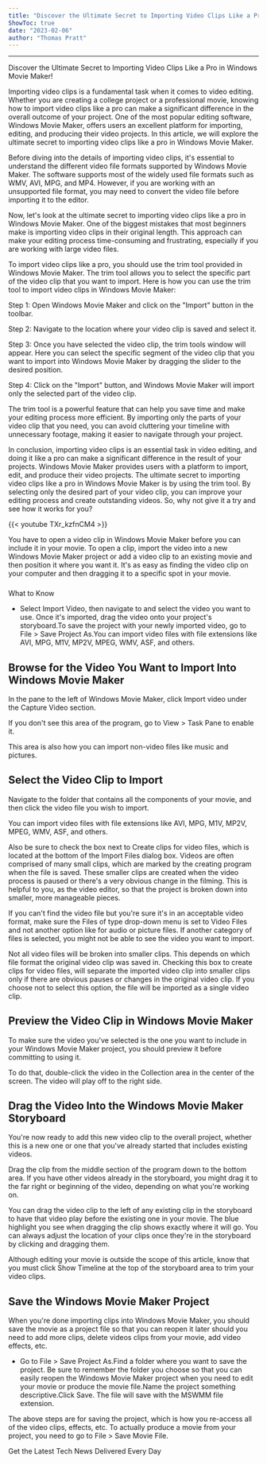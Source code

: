 ```yaml
---
title: "Discover the Ultimate Secret to Importing Video Clips Like a Pro in Windows Movie Maker!"
ShowToc: true 
date: "2023-02-06"
author: "Thomas Pratt"
---
```

*****
Discover the Ultimate Secret to Importing Video Clips Like a Pro in Windows Movie Maker!

Importing video clips is a fundamental task when it comes to video editing. Whether you are creating a college project or a professional movie, knowing how to import video clips like a pro can make a significant difference in the overall outcome of your project. One of the most popular editing software, Windows Movie Maker, offers users an excellent platform for importing, editing, and producing their video projects. In this article, we will explore the ultimate secret to importing video clips like a pro in Windows Movie Maker.

Before diving into the details of importing video clips, it's essential to understand the different video file formats supported by Windows Movie Maker. The software supports most of the widely used file formats such as WMV, AVI, MPG, and MP4. However, if you are working with an unsupported file format, you may need to convert the video file before importing it to the editor.

Now, let's look at the ultimate secret to importing video clips like a pro in Windows Movie Maker. One of the biggest mistakes that most beginners make is importing video clips in their original length. This approach can make your editing process time-consuming and frustrating, especially if you are working with large video files.

To import video clips like a pro, you should use the trim tool provided in Windows Movie Maker. The trim tool allows you to select the specific part of the video clip that you want to import. Here is how you can use the trim tool to import video clips in Windows Movie Maker:

Step 1: Open Windows Movie Maker and click on the "Import" button in the toolbar.

Step 2: Navigate to the location where your video clip is saved and select it.

Step 3: Once you have selected the video clip, the trim tools window will appear. Here you can select the specific segment of the video clip that you want to import into Windows Movie Maker by dragging the slider to the desired position.

Step 4: Click on the "Import" button, and Windows Movie Maker will import only the selected part of the video clip.

The trim tool is a powerful feature that can help you save time and make your editing process more efficient. By importing only the parts of your video clip that you need, you can avoid cluttering your timeline with unnecessary footage, making it easier to navigate through your project.

In conclusion, importing video clips is an essential task in video editing, and doing it like a pro can make a significant difference in the result of your projects. Windows Movie Maker provides users with a platform to import, edit, and produce their video projects. The ultimate secret to importing video clips like a pro in Windows Movie Maker is by using the trim tool. By selecting only the desired part of your video clip, you can improve your editing process and create outstanding videos. So, why not give it a try and see how it works for you?

{{< youtube TXr_kzfnCM4 >}} 




You have to open a video clip in Windows Movie Maker before you can include it in your movie. To open a clip, import the video into a new Windows Movie Maker project or add a video clip to an existing movie and then position it where you want it. It's as easy as finding the video clip on your computer and then dragging it to a specific spot in your movie.

 
### 
What to Know
 
- Select Import Video, then navigate to and select the video you want to use. Once it's imported, drag the video onto your project's storyboard.To save the project with your newly imported video, go to File > Save Project As.You can import video files with file extensions like AVI, MPG, M1V, MP2V, MPEG, WMV, ASF, and others.

 
##   Browse for the Video You Want to Import Into Windows Movie Maker  
 

In the pane to the left of Windows Movie Maker, click Import video under the Capture Video section.

 
If you don't see this area of the program, go to View > Task Pane to enable it.
 
This area is also how you can import non-video files like music and pictures.
 
##   Select the Video Clip to Import  
 

Navigate to the folder that contains all the components of your movie, and then click the video file you wish to import.

 

You can import video files with file extensions like AVI, MPG, M1V, MP2V, MPEG, WMV, ASF, and others.

 

Also be sure to check the box next to Create clips for video files, which is located at the bottom of the Import Files dialog box. Videos are often comprised of many small clips, which are marked by the creating program when the file is saved. These smaller clips are created when the video process is paused or there's a very obvious change in the filming. This is helpful to you, as the video editor, so that the project is broken down into smaller, more manageable pieces.

 
If you can't find the video file but you're sure it's in an acceptable video format, make sure the Files of type drop-down menu is set to Video Files and not another option like for audio or picture files. If another category of files is selected, you might not be able to see the video you want to import.
 
Not all video files will be broken into smaller clips. This depends on which file format the original video clip was saved in. Checking this box to create clips for video files, will separate the imported video clip into smaller clips only if there are obvious pauses or changes in the original video clip. If you choose not to select this option, the file will be imported as a single video clip.
 
##   Preview the Video Clip in Windows Movie Maker  
 

To make sure the video you've selected is the one you want to include in your Windows Movie Maker project, you should preview it before committing to using it.

 

To do that, double-click the video in the Collection area in the center of the screen. The video will play off to the right side.

 
##   Drag the Video Into the Windows Movie Maker Storyboard  
 

You're now ready to add this new video clip to the overall project, whether this is a new one or one that you've already started that includes existing videos.

 

Drag the clip from the middle section of the program down to the bottom area. If you have other videos already in the storyboard, you might drag it to the far right or beginning of the video, depending on what you're working on.

 
You can drag the video clip to the left of any existing clip in the storyboard to have that video play before the existing one in your movie. The blue highlight you see when dragging the clip shows exactly where it will go. You can always adjust the location of your clips once they're in the storyboard by clicking and dragging them.
 
Although editing your movie is outside the scope of this article, know that you must click Show Timeline at the top of the storyboard area to trim your video clips.
 
##   Save the Windows Movie Maker Project  
 

When you're done importing clips into Windows Movie Maker, you should save the movie as a project file so that you can reopen it later should you need to add more clips, delete videos clips from your movie, add video effects, etc.

 
- Go to File > Save Project As.Find a folder where you want to save the project. Be sure to remember the folder you choose so that you can easily reopen the Windows Movie Maker project when you need to edit your movie or produce the movie file.Name the project something descriptive.Click Save. The file will save with the MSWMM file extension.

 
The above steps are for saving the project, which is how you re-access all of the video clips, effects, etc. To actually produce a movie from your project, you need to go to File > Save Movie File.
 

Get the Latest Tech News Delivered Every Day




